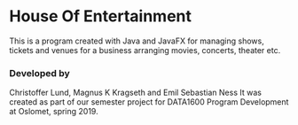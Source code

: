 # House Of Entertainment
This is a program created with Java and JavaFX for managing shows, tickets and venues for a business arranging movies, concerts, theater etc. 


### Developed by 
Christoffer Lund, Magnus K Kragseth and Emil Sebastian Ness
It was created as part of our semester project for DATA1600 Program Development at Oslomet, spring 2019. 

